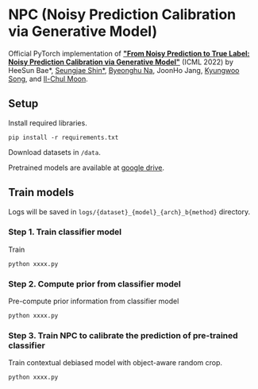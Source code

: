 # NPC (Noisy Prediction Calibration via Generative Model)

Official PyTorch implementation of
[**"From Noisy Prediction to True Label: Noisy Prediction Calibration via Generative Model"**](https://arxiv.org/abs/2205.00690) (ICML 2022) by
HeeSun Bae*,
[Seungjae Shin*](https://sites.google.com/view/seungjae-shin),
[Byeonghu Na](https://wp03052.github.io/),
JoonHo Jang,
[Kyungwoo Song](https://mlai.uos.ac.kr/),
and [Il-Chul Moon](https://aailab.kaist.ac.kr/xe2/members_professor/6749).

## Setup

Install required libraries.
```
pip install -r requirements.txt
```
Download datasets in `/data`.

Pretrained models are available at [google drive]().

## Train models

Logs will be saved in `logs/{dataset}_{model}_{arch}_b{method}` directory.

### Step 1. Train classifier model 

Train 
```
python xxxx.py
```

### Step 2. Compute prior from classifier model
Pre-compute prior information from classifier model
```
python xxxx.py
```

### Step 3. Train NPC to calibrate the prediction of pre-trained classifier
Train contextual debiased model with object-aware random crop.
```
python xxxx.py
```

